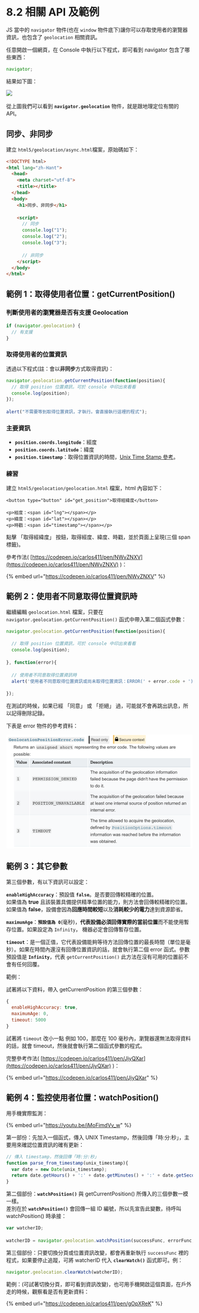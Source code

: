 # 8.2 相關 API 及範例

JS 當中的 `navigator` 物件(也在 `window` 物件底下)讓你可以存取使用者的瀏覽器資訊，也包含了 `geolocation` 相關資訊。

任意開啟一個網頁，在 Console 中執行以下程式，即可看到 navigator 包含了哪些東西：

```javascript
navigator;
```

結果如下圖：

![](../.gitbook/assets/navigator\_geolocation.png)

從上圖我們可以看到 **`navigator.geolocation`** 物件，就是跟地理定位有關的 API。



## 同步、非同步

建立 `html5/geolocation/async.html`檔案，原始碼如下：

```html
<!DOCTYPE html>
<html lang="zh-Hant">
  <head>
    <meta charset="utf-8">
    <title></title>
  </head>
  <body>
    <h1>同步、非同步</h1>

    <script>
      // 同步
      console.log("1");
      console.log("2");
      console.log("3");

      // 非同步
    </script>
  </body>
</html>
```



## 範例 1：取得使用者位置：getCurrentPosition()

### 判斷使用者的瀏覽器是否有支援 Geolocation

```javascript
if (navigator.geolocation) {
  // 有支援
}
```

### 取得使用者的位置資訊

透過以下程式(註：會以**非同步**方式取得資訊)：

```javascript
navigator.geolocation.getCurrentPosition(function(position){
  // 取得 position 位置資訊，可於 console 中印出來看看
  console.log(position);
});

alert("不需要等到取得位置資訊，才執行。會直接執行這裡的程式");
```

### 主要資訊

* **`position.coords.longitude`**：經度
* **`position.coords.latitude`**：緯度
* **`position.timestamp`**：取得位置資訊的時間，[Unix Time Stamp 參考](https://www.unixtimestamp.com/)。



### 練習

建立 `html5/geolocation/geolocation.html` 檔案，html 內容如下：

```markup
<button type="button" id="get_position">取得經緯度</button>

<p>經度：<span id="lng"></span></p>
<p>緯度：<span id="lat"></span></p>
<p>時戳：<span id="timestamp"></span></p>
```

點擊 「取得經緯度」 按鈕，取得經度、緯度、時戳，並於頁面上呈現(三個 span 標籤)。



參考作法( [https://codepen.io/carlos411/pen/NWvZNXV](https://codepen.io/carlos411/pen/NWvZNXV) )：

{% embed url="https://codepen.io/carlos411/pen/NWvZNXV" %}



## 範例 2：使用者不同意取得位置資訊時



繼續編輯 `geolocation.html` 檔案，只要在 `navigator.geolocation.getCurrentPosition()` 函式中帶入第二個函式參數：

```javascript
navigator.geolocation.getCurrentPosition(function(position){
  
  // 取得 position 位置資訊，可於 console 中印出來看看
  console.log(position);
  
}, function(error){

  // 使用者不同意取得位置資訊時
  alert('使用者不同意取得位置資訊或尚未取得位置資訊：ERROR(' + error.code + '): ' + error.message);
  
});
```

在測試的時候，如果已經 「同意」 或 「拒絕」 過，可能就不會再跳出訊息，所以記得刪除記錄。



下表是 error 物件的參考資料：

![](<../.gitbook/assets/Screen Shot 2020-03-07 at 12.16.03 PM.png>)



## 範例 3：其它參數

第三個參數，有以下資訊可以設定：

**`enableHighAccuracy`**：預設值 **`false`**。是否要回傳較精確的位置。\
如果值為 **true** 且該裝置具備提供精準位置的能力，則方法會回傳較精確的位置。\
如果值為 **false**，設備會因為**回應時間較短**以及**消耗較少的電力**達到資源節省。

**`maximumAge`**：**`預設值為 0`**(毫秒)，**代表設備必須回傳實際的當前位置**而不能使用暫存位置。如果設定為 `Infinity`， 機器必定會回傳暫存位置。

**`timeout`**：是一個正值，它代表設備能夠等待方法回傳位置的最長時間（單位是毫秒）。如果在時間內還沒有回傳位置資訊的話，就會執行第二個 error 函式。參數預設值是 **`Infinity`**，代表 `getCurrentPosition()` 此方法在沒有可用的位置前不會有任何回覆。



範例：

試著將以下資料，帶入 getCurrentPosition 的第三個參數：

```javascript
{
  enableHighAccuracy: true,
  maximumAge: 0,
  timeout: 5000
}
```

試著將 `timeout` 改小一點 例如 100，那麼在 100 毫秒內，瀏覽器還無法取得資料的話，就會 timeout，然後就會執行第二個函式參數的程式。



完整參考作法( [https://codepen.io/carlos411/pen/JjyQXar](https://codepen.io/carlos411/pen/JjyQXar) )：

{% embed url="https://codepen.io/carlos411/pen/JjyQXar" %}



## 範例 4：監控使用者位置：watchPosition()

用手機實際監測：

{% embed url="https://youtu.be/jMoFimdVv_w" %}



第一部份：先加入一個函式，傳入 UNIX Timestamp，然後回傳「時:分:秒」，主要用來確認位置資訊的確有更新：

```javascript
// 傳入 timestamp，然後回傳「時:分:秒」
function parse_from_timestamp(unix_timestamp){
  var date = new Date(unix_timestamp);
  return date.getHours() + ':' + date.getMinutes() + ':' + date.getSeconds();
}
```

第二個部份：**`watchPosition()`** 與 getCurrentPosition() 所傳入的三個參數一模一樣。\
差別在於 **`watchPosition()`** 會回傳一組 ID 編號，所以先宣告此變數，待呼叫 watchPosition() 時承接：

```javascript
var watcherID;

watcherID = navigator.geolocation.watchPosition(successFunc, errorFunc, options);
```

第三個部份：只要切換分頁或位置資訊改變，都會再重新執行 `successFunc` 裡的程式，如果要停止追蹤，可將 watcherID 代入 **`clearWatch()`** 函式即可。例：

```javascript
navigator.geolocation.clearWatch(watcherID);
```



範例：(可試著切換分頁，即可看到資訊改變)，也可用手機開啟這個頁面，在戶外走的時候，觀察看是否有更新資料：

{% embed url="https://codepen.io/carlos411/pen/gOpXReK" %}






